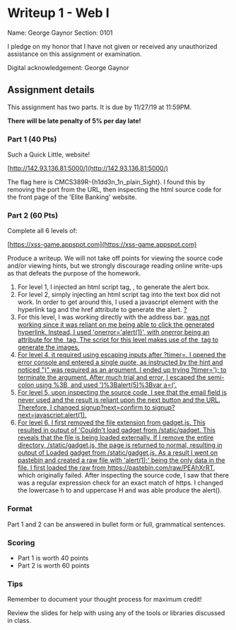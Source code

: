 # Writeup 1 - Web I

Name: George Gaynor
Section: 0101

I pledge on my honor that I have not given or received any unauthorized assistance on this assignment or examination.

Digital acknowledgement: George Gaynor


## Assignment details
This assignment has two parts. It is due by 11/27/19 at 11:59PM.

**There will be late penalty of 5% per day late!**

### Part 1 (40 Pts)

Such a Quick Little, website!

[http://142.93.136.81:5000/](http://142.93.136.81:5000/)

The flag here is CMCS389R-{h1dd3n_1n_plain_5ight}. I found this by removing the port from the URL, then inspecting the html source code for the front page of the 'Elite Banking' website.

### Part 2 (60 Pts)
Complete all 6 levels of:

[https://xss-game.appspot.com](https://xss-game.appspot.com)

Produce a writeup. We will not take off points for viewing the source code and/or viewing hints, but we strongly discourage reading online write-ups as that defeats the purpose of the homework.

1. For level 1, I injected an html script tag, <script>alert('0')</script>, to generate the alert box.
2. For level 2, simply injecting an html script tag into the text box did not work. In order to get around this, I used a javascript element with the hyperlink tag and the href attribute to generate the alert. <a href="javascript:alert('0')">?</a>
3. For this level, I was working directly with the address bar. <a href> was not working since it was reliant on me being able to click the generated hyperlink. Instead, I used 'onerror='alert(1)', with onerror being an attribute for the <img> tag. The script for this level makes use of the <img> tag to generate the images. 
4. For level 4, it required using escaping inputs after ?timer=. I opened the error console and entered a single quote, as instructed by the hint and noticed ")" was required as an argument. I ended up trying ?timer='); to terminate the argument. After much trial and error, I escaped the semi-colon using %3B, and used ')%3Balert(5)%3Bvar a=('.
5. For level 5, upon inspecting the source code, I see that the email field is never used and the result is reliant upon the next button and the URL. Therefore, I changed signup?next=confirm to signup?next=javascript:alert(1). 
6. For level 6, I first removed the file extension from gadget.js. This resulted in output of 'Couldn't load gadget from /static/gadget. This reveals that the file is being loaded externally. If I remove the entire directory, /static/gadget.js, the page is returned to normal, resulting in output of Loaded gadget from /static/gadget.js. As a result I went on pastebin and created a raw file with 'alert(1);' being the only data in the file. I first loaded the raw from https://pastebin.com/raw/PEAhXrRT, which originally failed. After inspecting the source code, I saw that there was a regular expression check for an exact match of https. I changed the lowercase h to and uppercase H and was able produce the alert().

### Format

Part 1 and 2 can be answered in bullet form or full, grammatical sentences.

### Scoring

* Part 1 is worth 40 points
* Part 2 is worth 60 points

### Tips

Remember to document your thought process for maximum credit!

Review the slides for help with using any of the tools or libraries discussed in
class.

